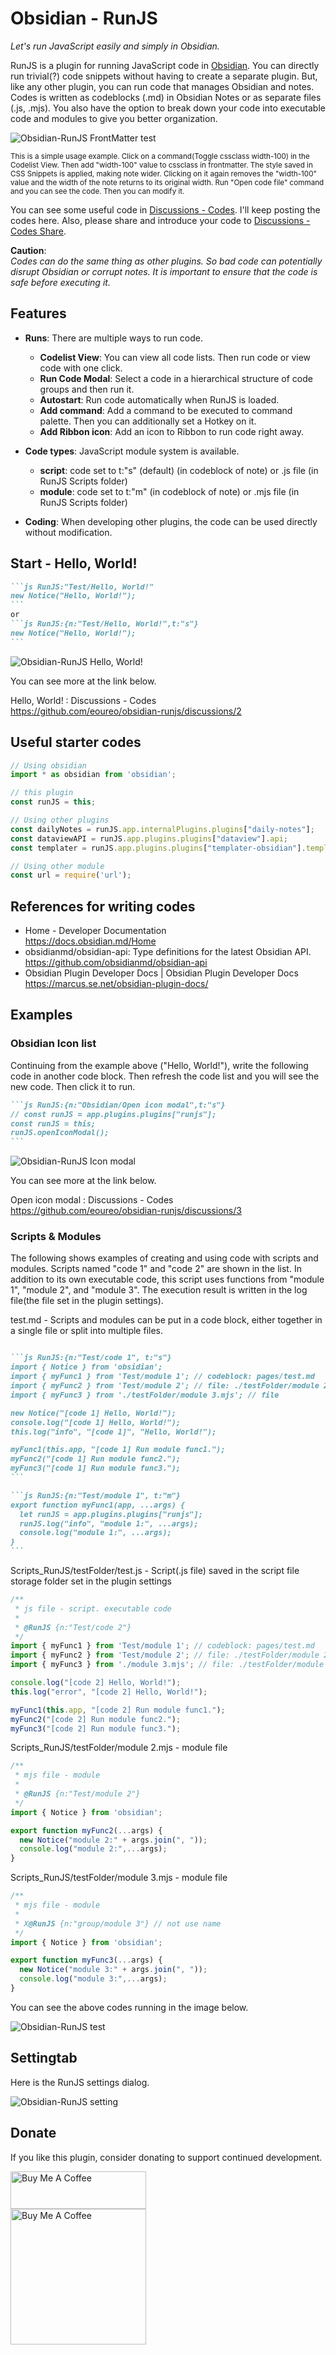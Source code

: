 # Obsidian - RunJS

*Let's run JavaScript easily and simply in Obsidian.*

RunJS is a plugin for running JavaScript code in [Obsidian](https://obsidian.md/). You can directly run trivial(?) code snippets without having to create a separate plugin. But, like any other plugin, you can run code that manages Obsidian and notes. Codes is written as codeblocks (.md) in Obsidian Notes or as separate files (.js, .mjs). You also have the option to break down your code into executable code and modules to give you better organization.

![Obsidian-RunJS FrontMatter test](images/Obsidian_RunJS_FrontMatter_test_1600.gif)<p ><small>This is a simple usage example. Click on a command(Toggle cssclass width-100) in the Codelist View. Then add "width-100" value to cssclass in frontmatter. The style saved in CSS Snippets is applied, making note wider. Clicking on it again removes the "width-100" value and the width of the note returns to its original width. Run "Open code file" command and you can see the code. Then you can modify it.</small></p>

You can see some useful code in [Discussions - Codes](https://github.com/eoureo/obsidian-runjs/discussions). I'll keep posting the codes here. Also, please share and introduce your code to [Discussions - Codes Share](https://github.com/eoureo/obsidian-runjs/discussions/categories/codes-share).

**Caution**:  
*Codes can do the same thing as other plugins. So bad code can potentially disrupt Obsidian or corrupt notes. It is important to ensure that the code is safe before executing it.*


## Features

- **Runs**: There are multiple ways to run code.
  - **Codelist View**: You can view all code lists. Then run code or view code with one click.
  - **Run Code Modal**: Select a code in a hierarchical structure of code groups and then run it.
  - **Autostart**: Run code automatically when RunJS is loaded.
  - **Add command**: Add a command to be executed to command palette. Then you can additionally set a Hotkey on it.
  - **Add Ribbon icon**: Add an icon to Ribbon to run code right away.

- **Code types**: JavaScript module system is available.
  - **script**: code set to t:"s" (default) (in codeblock of note) or .js file (in RunJS Scripts folder)
  - **module**: code set to t:"m" (in codeblock of note) or .mjs file (in RunJS Scripts folder)

- **Coding**: When developing other plugins, the code can be used directly without modification.


## Start - Hello, World!

````markdown
```js RunJS:"Test/Hello, World!"
new Notice("Hello, World!");
```
or
```js RunJS:{n:"Test/Hello, World!",t:"s"}
new Notice("Hello, World!");
```
````

![Obsidian-RunJS Hello, World!](images/Obsidian_hello_800.gif)

You can see more at the link below.

Hello, World! : Discussions - Codes  
https://github.com/eoureo/obsidian-runjs/discussions/2  


## Useful starter codes

```js
// Using obsidian
import * as obsidian from 'obsidian';

// this plugin
const runJS = this;

// Using other plugins
const dailyNotes = runJS.app.internalPlugins.plugins["daily-notes"];
const dataviewAPI = runJS.app.plugins.plugins["dataview"].api;
const templater = runJS.app.plugins.plugins["templater-obsidian"].templater;

// Using other module
const url = require('url');
```


## References for writing codes

- Home - Developer Documentation  
  https://docs.obsidian.md/Home
- obsidianmd/obsidian-api: Type definitions for the latest Obsidian API.  
  https://github.com/obsidianmd/obsidian-api
- Obsidian Plugin Developer Docs | Obsidian Plugin Developer Docs  
  https://marcus.se.net/obsidian-plugin-docs/


## Examples

### Obsidian Icon list

Continuing from the example above ("Hello, World!"), write the following code in another code block. Then refresh the code list and you will see the new code. Then click it to run.

````markdown
```js RunJS:{n:"Obsidian/Open icon modal",t:"s"}
// const runJS = app.plugins.plugins["runjs"];
const runJS = this;
runJS.openIconModal();
```
````

![Obsidian-RunJS Icon modal](images/Obsidian_icon_modal.gif)

You can see more at the link below.

Open icon modal  : Discussions - Codes  
https://github.com/eoureo/obsidian-runjs/discussions/3  


### Scripts & Modules

The following shows examples of creating and using code with scripts and modules.
Scripts named "code 1" and "code 2" are shown in the list. In addition to its own executable code, this script uses functions from "module 1", "module 2", and "module 3".
The execution result is written in the log file(the file set in the plugin settings).

test.md - Scripts and modules can be put in a code block, either together in a single file or split into multiple files.

````markdown

```js RunJS:{n:"Test/code 1", t:"s"}
import { Notice } from 'obsidian';
import { myFunc1 } from 'Test/module 1'; // codeblock: pages/test.md
import { myFunc2 } from 'Test/module 2'; // file: ./testFolder/module 2.mjs
import { myFunc3 } from './testFolder/module 3.mjs'; // file

new Notice("[code 1] Hello, World!");
console.log("[code 1] Hello, World!");
this.log("info", "[code 1]", "Hello, World!");

myFunc1(this.app, "[code 1] Run module func1.");
myFunc2("[code 1] Run module func2.");
myFunc3("[code 1] Run module func3.");
```

```js RunJS:{n:"Test/module 1", t:"m"}
export function myFunc1(app, ...args) {
  let runJS = app.plugins.plugins["runjs"];
  runJS.log("info", "module 1:", ...args);
  console.log("module 1:", ...args);
}
```

````


Scripts_RunJS/testFolder/test.js - Script(.js file) saved in the script file storage folder set in the plugin settings

```js
/**
 * js file - script. executable code
 * 
 * @RunJS {n:"Test/code 2"}
 */
import { myFunc1 } from 'Test/module 1'; // codeblock: pages/test.md
import { myFunc2 } from 'Test/module 2'; // file: ./testFolder/module 2.mjs
import { myFunc3 } from './module 3.mjs'; // file: ./testFolder/module 3.mjs

console.log("[code 2] Hello, World!");
this.log("error", "[code 2] Hello, World!");

myFunc1(this.app, "[code 2] Run module func1.");
myFunc2("[code 2] Run module func2.");
myFunc3("[code 2] Run module func3.");
```


Scripts_RunJS/testFolder/module 2.mjs - module file

```js
/**
 * mjs file - module
 * 
 * @RunJS {n:"Test/module 2"}
 */
import { Notice } from 'obsidian';

export function myFunc2(...args) {
  new Notice("module 2:" + args.join(", "));
  console.log("module 2:",...args);
}
```


Scripts_RunJS/testFolder/module 3.mjs - module file

```js
/**
 * mjs file - module
 * 
 * X@RunJS {n:"group/module 3"} // not use name
 */
import { Notice } from 'obsidian';

export function myFunc3(...args) {
  new Notice("module 3:" + args.join(", "));
  console.log("module 3:",...args);
}
```

You can see the above codes running in the image below.

![Obsidian-RunJS test](images/Obsidian_test_1600.gif)


## Settingtab

Here is the RunJS settings dialog.

![Obsidian-RunJS setting](images/RunJS_settingtab.png)

## Donate

If you like this plugin, consider donating to support continued development.

<a href="https://www.buymeacoffee.com/eoureo" target="_blank"><img src="https://cdn.buymeacoffee.com/buttons/v2/default-yellow.png" alt="Buy Me A Coffee" style="height: 60px !important;width: 217px !important;" ></a>  
<a href="https://www.buymeacoffee.com/eoureo" target="_blank"><img src="images/bmc_qr_box.png" alt="Buy Me A Coffee" style="width: 217px !important;" ></a>  

